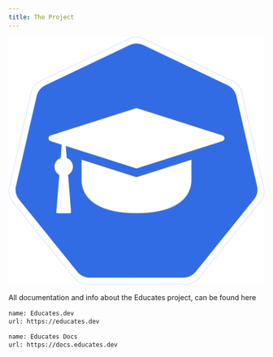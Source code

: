 ```yaml
---
title: The Project
---
```


![educates logo](logo.svg)

All documentation and info about the Educates project, can be found here

```dashboard:create-dashboard
name: Educates.dev
url: https://educates.dev
```

```dashboard:create-dashboard
name: Educates Docs
url: https://docs.educates.dev
```